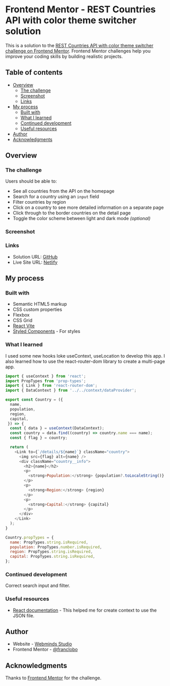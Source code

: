 # Frontend Mentor - REST Countries API with color theme switcher solution

This is a solution to the [REST Countries API with color theme switcher challenge on Frontend Mentor](https://www.frontendmentor.io/challenges/rest-countries-api-with-color-theme-switcher-5cacc469fec04111f7b848ca). Frontend Mentor challenges help you improve your coding skills by building realistic projects.

## Table of contents

- [Overview](#overview)
  - [The challenge](#the-challenge)
  - [Screenshot](#screenshot)
  - [Links](#links)
- [My process](#my-process)
  - [Built with](#built-with)
  - [What I learned](#what-i-learned)
  - [Continued development](#continued-development)
  - [Useful resources](#useful-resources)
- [Author](#author)
- [Acknowledgments](#acknowledgments)

## Overview

### The challenge

Users should be able to:

- See all countries from the API on the homepage
- Search for a country using an `input` field
- Filter countries by region
- Click on a country to see more detailed information on a separate page
- Click through to the border countries on the detail page
- Toggle the color scheme between light and dark mode *(optional)*

### Screenshot



### Links

- Solution URL: [GitHub](https://github.com/franclobo/Countries-app)
- Live Site URL: [Netlify](https://rest-countries-info-app.netlify.app/)

## My process

### Built with

- Semantic HTML5 markup
- CSS custom properties
- Flexbox
- CSS Grid
- [React Vite](https://vitejs.dev/guide/)
- [Styled Components](https://ant.design/components/overview/) - For styles

### What I learned

I used some new hooks loke useContext, useLocation to develop this app. I also learned how to use the react-router-dom library to create a multi-page app.

```js
import { useContext } from 'react';
import PropTypes from 'prop-types';
import { Link } from 'react-router-dom';
import { DataContext } from '../../context/dataProvider';

export const Country = ({
  name,
  population,
  region,
  capital,
 }) => {
  const { data } = useContext(DataContext);
  const country = data.find((country) => country.name === name);
  const { flag } = country;

  return (
    <Link to={`/details/${name}`} className="country">
      <img src={flag} alt={name} />
      <div className="country__info">
        <h2>{name}</h2>
        <p>
          <strong>Population:</strong> {population?.toLocaleString()}
        </p>
        <p>
          <strong>Region:</strong> {region}
        </p>
        <p>
          <strong>Capital:</strong> {capital}
        </p>
      </div>
    </Link>
  );
}

Country.propTypes = {
  name: PropTypes.string.isRequired,
  population: PropTypes.number.isRequired,
  region: PropTypes.string.isRequired,
  capital: PropTypes.string.isRequired,
};

```
### Continued development

Correct search input and filter.

### Useful resources

- [React documentation](https://react.dev/reference/react/createContext) - This helped me for create context to use the JSON file.

## Author

- Website - [Webminds Studio](https://webmindsstudio.com/)
- Frontend Mentor - [@franclobo](https://www.frontendmentor.io/profile/franclobo)

## Acknowledgments

Thanks to [Frontend Mentor](https://www.frontendmentor.io/) for the challenge.
